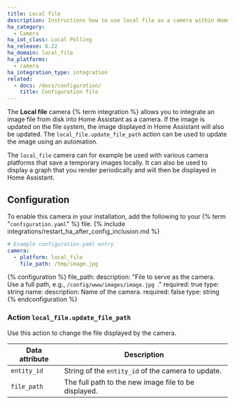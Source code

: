 ```yaml
---
title: Local file
description: Instructions how to use local file as a camera within Home Assistant.
ha_category:
  - Camera
ha_iot_class: Local Polling
ha_release: 0.22
ha_domain: local_file
ha_platforms:
  - camera
ha_integration_type: integration
related:
  - docs: /docs/configuration/
    title: Configuration file
---
```


The **Local file** camera {% term integration %} allows you to integrate an image file from disk into Home Assistant as a camera. If the image is updated on the file system, the image displayed in Home Assistant will also be updated. The `local_file.update_file_path` action can be used to update the image using an automation.

The `local_file` camera can for example be used with various camera platforms that save a temporary images locally. It can also be used to display a graph that you render periodically and will then be displayed in Home Assistant.

## Configuration

To enable this camera in your installation, add the following to your {% term "`configuration.yaml`" %} file.
{% include integrations/restart_ha_after_config_inclusion.md %}

```yaml
# Example configuration.yaml entry
camera:
  - platform: local_file
    file_path: /tmp/image.jpg
```

{% configuration %}
file_path:
  description: "File to serve as the camera. Use a full path, e.g., `/config/www/images/image.jpg `."
  required: true
  type: string
name:
  description: Name of the camera.
  required: false
  type: string
{% endconfiguration %}

### Action `local_file.update_file_path`

Use this action to change the file displayed by the camera.

| Data attribute | Description                                          |
| ---------------------- | ---------------------------------------------------- |
| `entity_id`            | String of the `entity_id` of the camera to update.   |
| `file_path`            | The full path to the new image file to be displayed. |

